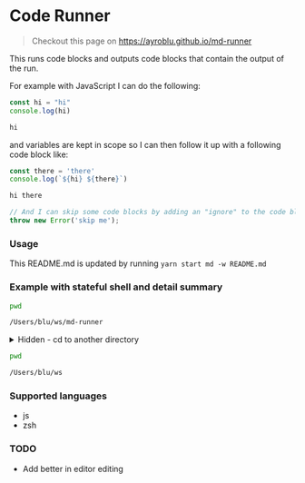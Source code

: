 # Code Runner

> Checkout this page on https://ayroblu.github.io/md-runner

This runs code blocks and outputs code blocks that contain the output of the run.

For example with JavaScript I can do the following:

```js
const hi = "hi"
console.log(hi)
```

```txt output
hi
```

and variables are kept in scope so I can then follow it up with a following code block like:

```js
const there = 'there'
console.log(`${hi} ${there}`)
```

```txt output
hi there
```

```js ignore
// And I can skip some code blocks by adding an "ignore" to the code block attributes
throw new Error('skip me');
```

### Usage

This README.md is updated by running `yarn start md -w README.md`

### Example with stateful shell and detail summary

```zsh
pwd
```

```txt output
/Users/blu/ws/md-runner
```

<details>
  <summary>Hidden - cd to another directory</summary>

```zsh
cd ..
```

</details>

```zsh
pwd
```

```txt output
/Users/blu/ws
```

### Supported languages

*   js
*   zsh

### TODO

- Add better in editor editing

